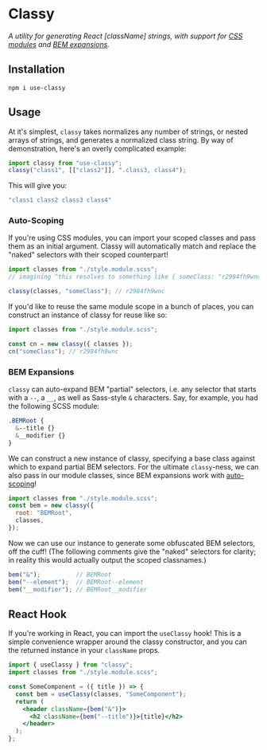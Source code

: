 Classy
===
*A utility for generating React [className] strings, with support for [CSS modules](#auto-scoping) and [BEM expansions](#bem-expansions).*

## Installation

```shell
npm i use-classy
```

## Usage

At it's simplest, `classy` takes normalizes any number of strings, or nested arrays of strings, and generates a normalized class string. By way of demonstration, here's an overly complicated example:

```js
import classy from "use-classy";
classy("class1", [["class2"]], ".class3, class4");
```

This will give you:

```js
"class1 class2 class3 class4"
```

### Auto-Scoping

If you're using CSS modules, you can import your scoped classes and pass them as an initial argument. Classy will automatically match and replace the "naked" selectors with their scoped counterpart!

```js
import classes from "./style.module.scss";
// imagining ^this resolves to something like { someClass: "r2984fh9wnc" }

classy(classes, "someClass"); // r2984fh9wnc
```

If you'd like to reuse the same module scope in a bunch of places, you can construct an instance of classy for reuse like so:

```js
import classes from "./style.module.scss";

const cn = new classy({ classes });
cn("someClass"); // r2984fh9wnc
```

### BEM Expansions

`classy` can auto-expand BEM "partial" selectors, i.e. any selector that starts with a `--`, a `__`, as well as Sass-style `&` characters. Say, for example, you had the following SCSS module:

```scss
.BEMRoot {
  &--title {}
  &__modifier {}
}
```

We can construct a new instance of classy, specifying a base class against which to expand partial BEM selectors. For the ultimate `classy`-ness, we can also pass in our module classes, since BEM expansions work with [auto-scoping](#auto-scoping)!

```js
import classes from "./style.module.scss";
const bem = new classy({
  root: "BEMRoot",
  classes,
});
```

Now we can use our instance to generate some obfuscated BEM selectors, off the cuff! (The following comments give the "naked" selectors for clarity; in reality this would actually output the scoped classnames.)

```js
bem("&");          // BEMRoot
bem("--element");  // BEMRoot--element
bem("__modifier"); // BEMRoot__modifier
```

## React Hook

If you're working in React, you can import the `useClassy` hook! This is a simple convenience wrapper around the classy constructor, and you can the returned instance in your `className` props.

```jsx
import { useClassy } from "classy";
import classes from "./style.module.scss";

const SomeComponent = ({ title }) => {
  const bem = useClassy(classes, "SomeComponent");
  return (
    <header className={bem("&")}>
      <h2 className={bem("--title")}>{title}</h2>
    </header>
  );
};
```
